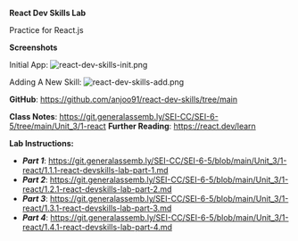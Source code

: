 **React Dev Skills Lab**

Practice for React.js

**Screenshots**

Initial App:
![react-dev-skills-init.png](https://i.postimg.cc/wBDXzByz/react-dev-skills-init.png)

Adding A New Skill: 
![react-dev-skills-add.png](https://i.postimg.cc/NMJ5vh4Y/react-dev-skills-add.png)


**GitHub**: https://github.com/anjoo91/react-dev-skills/tree/main

**Class Notes**: https://git.generalassemb.ly/SEI-CC/SEI-6-5/tree/main/Unit_3/1-react
**Further Reading**: https://react.dev/learn


**Lab Instructions:**
* ***Part 1***: https://git.generalassemb.ly/SEI-CC/SEI-6-5/blob/main/Unit_3/1-react/1.1.1-react-devskills-lab-part-1.md
* ***Part 2***: https://git.generalassemb.ly/SEI-CC/SEI-6-5/blob/main/Unit_3/1-react/1.2.1-react-devskills-lab-part-2.md
* ***Part 3***: https://git.generalassemb.ly/SEI-CC/SEI-6-5/blob/main/Unit_3/1-react/1.3.1-react-devskills-lab-part-3.md
* ***Part 4***: https://git.generalassemb.ly/SEI-CC/SEI-6-5/blob/main/Unit_3/1-react/1.4.1-react-devskills-lab-part-4.md